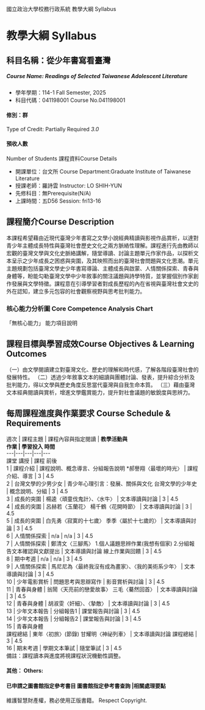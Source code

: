 國立政治大學校務行政系統 教學大綱 Syllabus
# 教學大綱 Syllabus
##  科目名稱：從少年書寫看臺灣
#####  Course Name: Readings of Selected Taiwanese Adolescent Literature
  * 學年學期：114-1 Fall Semester, 2025 
  * 科目代碼：041198001 Course No.041198001
#### 修別：群
Type of Credit: Partially Required 
_3.0_
#### 預收人數
Number of Students
課程資料Course Details
  * 開課單位：台文所 Course Department:Graduate Institute of Taiwanese Literature 
  * 授課老師：羅詩雲 Instructor: LO SHIH-YUN 
  * 先修科目：無Prerequisite(N/A)
  * 上課時間：五D56 Session: fri13-16
##  課程簡介Course Description
本課程希望藉由近現代臺灣少年書寫之文學小說經典精讀與影視作品賞析，以達對青少年主體成長特性與臺灣社會歷史文化之兩方脈絡性理解。課程進行先由教師以宏觀的臺灣文學與文化史脈絡講解，隨堂導讀、討論主題單元作家作品，以探析文本呈示之少年成長之困惑與突圍，及其映照而出的臺灣社會問題與文化思潮。單元主題規劃包括臺灣文學史少年書寫導論、主體成長與啟蒙、人情關係探索、青春與身體等，盼能勾勒臺灣文學中少年敘事的關注議題與詩學特質，並掌握個別作家創作發展與文學特徵。課程意在引導學習者對成長歷程的內在省視與臺灣社會文史的外在認知，建立多元包容的社會觀察視野與思考批判能力。
###  核心能力分析圖 Core Competence Analysis Chart
「無核心能力」 
能力項目說明
##  課程目標與學習成效Course Objectives & Learning Outcomes 
（一）由文學閱讀建立對臺灣文化、歷史的理解和時代感，了解各階段臺灣社會的發展特性。
（二）透過少年敘事文本的細讀與團體討論、發表，提升綜合分析及批判能力，得以文學與歷史角度反思當代臺灣與自我生命本質。
（三）藉由臺灣文本經典閱讀與賞析，增進文學鑑賞能力，提升對社會議題的敏銳度與思辨力。
##  每周課程進度與作業要求 Course Schedule & Requirements
週次 |  課程主題 |  課程內容與指定閱讀 |  **教學活動與  
作業 |  學習投入 時間**  
---|---|---|---|---  
課堂 講授 |  課程 前後  
1 |  課程介紹 |  課程說明、概念導言、分組報告說明 *郝譽翔〈最壞的時光〉 |  課程介紹、導言 |  3 |  4.5  
2 |  台灣文學的少男少女 |  青少年心理引言：發展、關係與文化 台灣文學的少年史 |  概念說明、分組 |  3 |  4.5  
3 |  成長的突圍 |  楊逵〈頑童伐鬼計〉、〈水牛〉 |  文本導讀與討論 |  3 |  4.5  
4 |  成長的突圍 |  呂赫若〈玉蘭花〉 楊千鶴〈花開時節〉 |  文本導讀與討論 |  3 |  4.5  
5 |  成長的突圍 |  白先勇〈寂寞的十七歲〉 季季〈屬於十七歲的〉 |  文本導讀與討論 |  3 |  4.5  
6 |  人情關係探索 |  n/a | n/a |  3 |  4.5  
7 |  人情關係探索 |  鄭清文〈三腳馬〉 1.個人議題思辨作業(我想有個家)  2.分組報告文本確認與文獻提出 |  文本導讀與討論 線上作業與回饋 |  3 |  4.5  
8 |  期中考週 |  n/a |  n/a |  3 |  4.5  
9 |  人情關係探索 |  馬尼尼為〈最終我沒有成為畫家〉、〈我的美術系少年〉 |  文本導讀與討論 |  3 |  4.5  
10 |  少年電影賞析 |  問題思考與思辯寫作 |  影音賞析與討論 |  3 |  4.5  
11 |  青春與身體 |  翁鬧〈天亮前的戀愛故事〉 三毛〈驀然回首〉 |  文本導讀與討論 |  3 |  4.5  
12 |  青春與身體 |  胡淑雯〈奸細〉、〈摯敵〉  |  文本導讀與討論 |  3 |  4.5  
13 |  少年文本報告 |  分組報告1 |  課堂報告與討論 |  3 |  4.5  
14 |  少年文本報告 |  分組報告2 |  課堂報告與討論 |  3 |  4.5  
15 |  青春與身體  
課程總結 |  東年〈初旅〉(節錄) 甘耀明〈神祕列車〉 |  文本導讀與討論 課程總結 |  3 |  4.5  
16 |  期末考週 |  學期文本筆試 |  隨堂筆試 |  3 |  4.5  
備註：課程讀本與進度將視課程狀況機動性調整。
####  其他： Others:
####  已申請之圖書館指定參考書目  圖書館指定參考書查詢 |相關處理要點
維護智慧財產權，務必使用正版書籍。 Respect Copyright.
